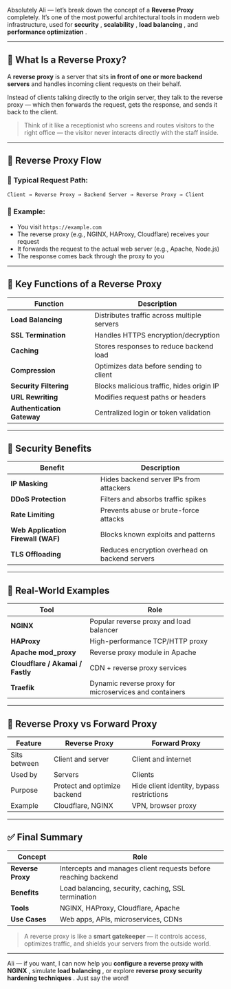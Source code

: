 Absolutely Ali — let’s break down the concept of a **Reverse Proxy** completely. It’s one of the most powerful architectural tools in modern web infrastructure, used for  **security** ,  **scalability** ,  **load balancing** , and  **performance optimization** .

---

## 🧠 What Is a Reverse Proxy?

A **reverse proxy** is a server that sits **in front of one or more backend servers** and handles incoming client requests on their behalf.

Instead of clients talking directly to the origin server, they talk to the reverse proxy — which then forwards the request, gets the response, and sends it back to the client.

> Think of it like a receptionist who screens and routes visitors to the right office — the visitor never interacts directly with the staff inside.

---

## 🔁 Reverse Proxy Flow

### 🔹 Typical Request Path:

```
Client → Reverse Proxy → Backend Server → Reverse Proxy → Client
```

### 🔹 Example:

* You visit `https://example.com`
* The reverse proxy (e.g., NGINX, HAProxy, Cloudflare) receives your request
* It forwards the request to the actual web server (e.g., Apache, Node.js)
* The response comes back through the proxy to you

---

## 🧰 Key Functions of a Reverse Proxy

| Function                         | Description                                 |
| -------------------------------- | ------------------------------------------- |
| **Load Balancing**         | Distributes traffic across multiple servers |
| **SSL Termination**        | Handles HTTPS encryption/decryption         |
| **Caching**                | Stores responses to reduce backend load     |
| **Compression**            | Optimizes data before sending to client     |
| **Security Filtering**     | Blocks malicious traffic, hides origin IP   |
| **URL Rewriting**          | Modifies request paths or headers           |
| **Authentication Gateway** | Centralized login or token validation       |

---

## 🔐 Security Benefits

| Benefit                                  | Description                                    |
| ---------------------------------------- | ---------------------------------------------- |
| **IP Masking**                     | Hides backend server IPs from attackers        |
| **DDoS Protection**                | Filters and absorbs traffic spikes             |
| **Rate Limiting**                  | Prevents abuse or brute-force attacks          |
| **Web Application Firewall (WAF)** | Blocks known exploits and patterns             |
| **TLS Offloading**                 | Reduces encryption overhead on backend servers |

---

## 🧪 Real-World Examples

| Tool                                   | Role                                                   |
| -------------------------------------- | ------------------------------------------------------ |
| **NGINX**                        | Popular reverse proxy and load balancer                |
| **HAProxy**                      | High-performance TCP/HTTP proxy                        |
| **Apache mod_proxy**             | Reverse proxy module in Apache                         |
| **Cloudflare / Akamai / Fastly** | CDN + reverse proxy services                           |
| **Traefik**                      | Dynamic reverse proxy for microservices and containers |

---

## 🔄 Reverse Proxy vs Forward Proxy

| Feature      | Reverse Proxy                | Forward Proxy                             |
| ------------ | ---------------------------- | ----------------------------------------- |
| Sits between | Client and server            | Client and internet                       |
| Used by      | Servers                      | Clients                                   |
| Purpose      | Protect and optimize backend | Hide client identity, bypass restrictions |
| Example      | Cloudflare, NGINX            | VPN, browser proxy                        |

---

## ✅ Final Summary

| Concept                 | Role                                                           |
| ----------------------- | -------------------------------------------------------------- |
| **Reverse Proxy** | Intercepts and manages client requests before reaching backend |
| **Benefits**      | Load balancing, security, caching, SSL termination             |
| **Tools**         | NGINX, HAProxy, Cloudflare, Apache                             |
| **Use Cases**     | Web apps, APIs, microservices, CDNs                            |

> A reverse proxy is like a **smart gatekeeper** — it controls access, optimizes traffic, and shields your servers from the outside world.

---

Ali — if you want, I can now help you  **configure a reverse proxy with NGINX** , simulate  **load balancing** , or explore  **reverse proxy security hardening techniques** . Just say the word!
